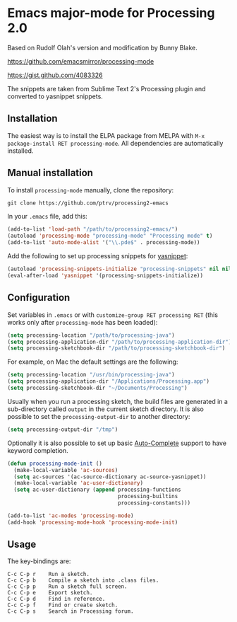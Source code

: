# Emacs major-mode for Processing 2.0

Based on Rudolf Olah's version and modification by Bunny Blake.

https://github.com/emacsmirror/processing-mode

https://gist.github.com/4083326

The snippets are taken from Sublime Text 2's Processing plugin and converted to yasnippet snippets.

## Installation

The easiest way is to install the ELPA package from MELPA with `M-x
package-install RET processing-mode`. All dependencies are automatically
installed.

## Manual installation

To install `processing-mode` manually, clone the repository:

```lisp
git clone https://github.com/ptrv/processing2-emacs
```

In your `.emacs` file, add this:

```lisp
(add-to-list 'load-path "/path/to/processing2-emacs/")
(autoload 'processing-mode "processing-mode" "Processing mode" t)
(add-to-list 'auto-mode-alist '("\\.pde$" . processing-mode))
```

Add the following to set up processing snippets for [yasnippet][1]:

```lisp
(autoload 'processing-snippets-initialize "processing-snippets" nil nil nil)
(eval-after-load 'yasnippet '(processing-snippets-initialize))
```

[1]: https://github.com/capitaomorte/yasnippet

## Configuration

Set variables in `.emacs` or with `customize-group RET processing RET`
(this works only after `processing-mode` has been loaded):

```lisp
(setq processing-location "/path/to/processing-java")
(setq processing-application-dir "/path/to/processing-application-dir")
(setq processing-sketchbook-dir "/path/to/processing-sketchbook-dir")
```

For example, on Mac the default settings are the following:

```lisp
(setq processing-location "/usr/bin/processing-java")
(setq processing-application-dir "/Applications/Processing.app")
(setq processing-sketchbook-dir "~/Documents/Processing")
```

Usually when you run a processing sketch, the build files are generated
in a sub-directory called `output` in the current sketch directory. It
is also possible to set the `processing-output-dir` to another
directory:

```lisp
(setq processing-output-dir "/tmp")
```

Optionally it is also possible to set up basic [Auto-Complete][2]
support to have keyword completion.

```lisp
(defun processing-mode-init ()
  (make-local-variable 'ac-sources)
  (setq ac-sources '(ac-source-dictionary ac-source-yasnippet))
  (make-local-variable 'ac-user-dictionary)
  (setq ac-user-dictionary (append processing-functions
                                   processing-builtins
                                   processing-constants)))

(add-to-list 'ac-modes 'processing-mode)
(add-hook 'processing-mode-hook 'processing-mode-init)
```

[2]: http://cx4a.org/software/auto-complete/

## Usage

The key-bindings are:

    C-c C-p r    Run a sketch.
    C-c C-p b    Compile a sketch into .class files.
    C-c C-p p    Run a sketch full screen.
    C-c C-p e    Export sketch.
    C-c C-p d    Find in reference.
    C-c C-p f    Find or create sketch.
    C-c C-p s    Search in Processing forum.
